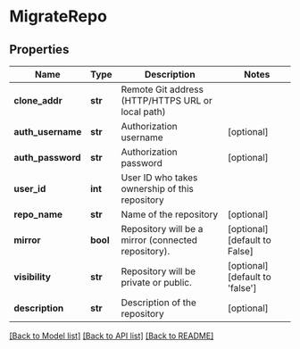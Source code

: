 # MigrateRepo

## Properties
Name | Type | Description | Notes
------------ | ------------- | ------------- | -------------
**clone_addr** | **str** | Remote Git address (HTTP/HTTPS URL or local path) | 
**auth_username** | **str** | Authorization username | [optional] 
**auth_password** | **str** | Authorization password | [optional] 
**user_id** | **int** | User ID who takes ownership of this repository | 
**repo_name** | **str** | Name of the repository | [optional] 
**mirror** | **bool** | Repository will be a mirror (connected repository). | [optional] [default to False]
**visibility** | **str** | Repository will be private or public. | [optional] [default to 'false']
**description** | **str** | Description of the repository | [optional] 

[[Back to Model list]](../README.md#documentation-for-models) [[Back to API list]](../README.md#documentation-for-api-endpoints) [[Back to README]](../README.md)

